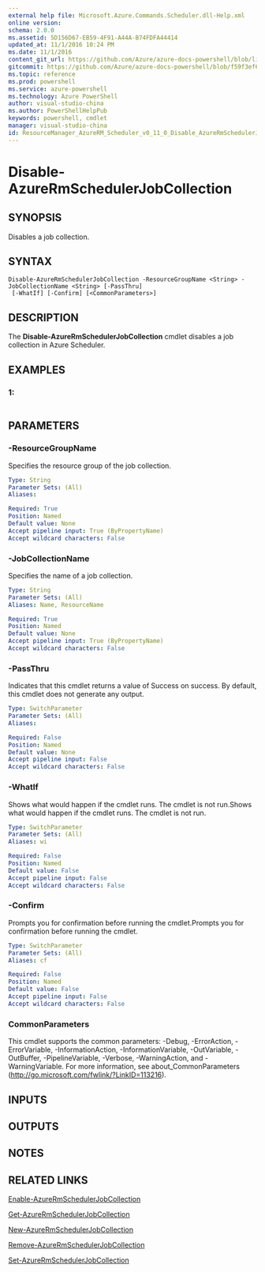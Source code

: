 ```yaml
---
external help file: Microsoft.Azure.Commands.Scheduler.dll-Help.xml
online version: 
schema: 2.0.0
ms.assetid: 5D156D67-EB59-4F91-A44A-B74FDFA44414
updated_at: 11/1/2016 10:24 PM
ms.date: 11/1/2016
content_git_url: https://github.com/Azure/azure-docs-powershell/blob/live/azureps-cmdlets-docs/ResourceManager/AzureRM.Scheduler/v0.11.0/Disable-AzureRmSchedulerJobCollection.md
gitcommit: https://github.com/Azure/azure-docs-powershell/blob/f59f3ef60bc592383812213e69fd77ba950759ed/azureps-cmdlets-docs/ResourceManager/AzureRM.Scheduler/v0.11.0/Disable-AzureRmSchedulerJobCollection.md
ms.topic: reference
ms.prod: powershell
ms.service: azure-powershell
ms.technology: Azure PowerShell
author: visual-studio-china
ms.author: PowerShellHelpPub
keywords: powershell, cmdlet
manager: visual-studio-china
id: ResourceManager_AzureRM_Scheduler_v0_11_0_Disable_AzureRmSchedulerJobCollection_md
---
```


# Disable-AzureRmSchedulerJobCollection

## SYNOPSIS
Disables a job collection.

## SYNTAX

```
Disable-AzureRmSchedulerJobCollection -ResourceGroupName <String> -JobCollectionName <String> [-PassThru]
 [-WhatIf] [-Confirm] [<CommonParameters>]
```

## DESCRIPTION
The **Disable-AzureRmSchedulerJobCollection** cmdlet disables a job collection in Azure Scheduler.

## EXAMPLES

### 1:
```

```

## PARAMETERS

### -ResourceGroupName
Specifies the resource group of the job collection.

```yaml
Type: String
Parameter Sets: (All)
Aliases: 

Required: True
Position: Named
Default value: None
Accept pipeline input: True (ByPropertyName)
Accept wildcard characters: False
```

### -JobCollectionName
Specifies the name of a job collection.

```yaml
Type: String
Parameter Sets: (All)
Aliases: Name, ResourceName

Required: True
Position: Named
Default value: None
Accept pipeline input: True (ByPropertyName)
Accept wildcard characters: False
```

### -PassThru
Indicates that this cmdlet returns a value of Success on success.
By default, this cmdlet does not generate any output.

```yaml
Type: SwitchParameter
Parameter Sets: (All)
Aliases: 

Required: False
Position: Named
Default value: None
Accept pipeline input: False
Accept wildcard characters: False
```

### -WhatIf
Shows what would happen if the cmdlet runs.
The cmdlet is not run.Shows what would happen if the cmdlet runs.
The cmdlet is not run.

```yaml
Type: SwitchParameter
Parameter Sets: (All)
Aliases: wi

Required: False
Position: Named
Default value: False
Accept pipeline input: False
Accept wildcard characters: False
```

### -Confirm
Prompts you for confirmation before running the cmdlet.Prompts you for confirmation before running the cmdlet.

```yaml
Type: SwitchParameter
Parameter Sets: (All)
Aliases: cf

Required: False
Position: Named
Default value: False
Accept pipeline input: False
Accept wildcard characters: False
```

### CommonParameters
This cmdlet supports the common parameters: -Debug, -ErrorAction, -ErrorVariable, -InformationAction, -InformationVariable, -OutVariable, -OutBuffer, -PipelineVariable, -Verbose, -WarningAction, and -WarningVariable. For more information, see about_CommonParameters (http://go.microsoft.com/fwlink/?LinkID=113216).

## INPUTS

## OUTPUTS

## NOTES

## RELATED LINKS

[Enable-AzureRmSchedulerJobCollection](xref:ResourceManager/AzureRM.Scheduler/v0.11.0/Enable-AzureRmSchedulerJobCollection.md)

[Get-AzureRmSchedulerJobCollection](xref:ResourceManager/AzureRM.Scheduler/v0.11.0/Get-AzureRmSchedulerJobCollection.md)

[New-AzureRmSchedulerJobCollection](xref:ResourceManager/AzureRM.Scheduler/v0.11.0/New-AzureRmSchedulerJobCollection.md)

[Remove-AzureRmSchedulerJobCollection](xref:ResourceManager/AzureRM.Scheduler/v0.11.0/Remove-AzureRmSchedulerJobCollection.md)

[Set-AzureRmSchedulerJobCollection](xref:ResourceManager/AzureRM.Scheduler/v0.11.0/Set-AzureRmSchedulerJobCollection.md)


